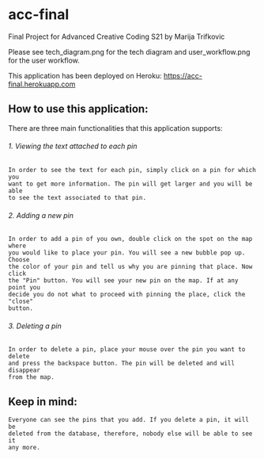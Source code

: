 # acc-final
Final Project for Advanced Creative Coding S21 by Marija Trifkovic

Please see tech_diagram.png for the tech diagram and user_workflow.png for the user workflow.

This application has been deployed on Heroku: https://acc-final.herokuapp.com

## How to use this application:

There are three main functionalities that this application supports:

###### 1. Viewing the text attached to each pin

    In order to see the text for each pin, simply click on a pin for which you 
    want to get more information. The pin will get larger and you will be able 
    to see the text associated to that pin.

###### 2. Adding a new pin

    In order to add a pin of you own, double click on the spot on the map where 
    you would like to place your pin. You will see a new bubble pop up. Choose 
    the color of your pin and tell us why you are pinning that place. Now click 
    the "Pin" button. You will see your new pin on the map. If at any point you 
    decide you do not what to proceed with pinning the place, click the "close"
    button.

###### 3. Deleting a pin

    In order to delete a pin, place your mouse over the pin you want to delete 
    and press the backspace button. The pin will be deleted and will disappear 
    from the map.

## Keep in mind:

    Everyone can see the pins that you add. If you delete a pin, it will be 
    deleted from the database, therefore, nobody else will be able to see it 
    any more.